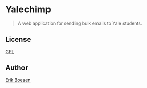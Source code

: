 # Yalechimp

> A web application for sending bulk emails to Yale students.

## License
[GPL](LICENSE)

## Author
[Erik Boesen](https://github.com/ErikBoesen)
